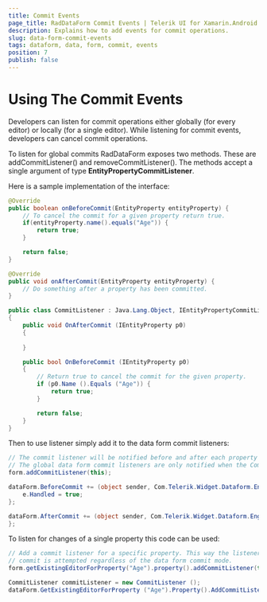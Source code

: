 ```yaml
---
title: Commit Events
page_title: RadDataForm Commit Events | Telerik UI for Xamarin.Android Documentation
description: Explains how to add events for commit operations.
slug: data-form-commit-events
tags: dataform, data, form, commit, events
position: 7
publish: false
---
```


# Using The Commit Events

Developers can listen for commit operations either globally (for every editor) or
locally (for a single editor). While listening for commit events, developers can
cancel commit operations.

To listen for global commits RadDataForm exposes two methods. These are
addCommitListener() and removeCommitListener(). The methods accept a single argument
of type **EntityPropertyCommitListener**.

Here is a sample implementation of the interface:
```Java
@Override
public boolean onBeforeCommit(EntityProperty entityProperty) {
    // To cancel the commit for a given property return true.
    if(entityProperty.name().equals("Age")) {
        return true;
    }

    return false;
}

@Override
public void onAfterCommit(EntityProperty entityProperty) {
    // Do something after a property has been committed.
}
```
```C#
public class CommitListener : Java.Lang.Object, IEntityPropertyCommitListener
{
    public void OnAfterCommit (IEntityProperty p0)
    {
                
    }

    public bool OnBeforeCommit (IEntityProperty p0)
    {
        // Return true to cancel the commit for the given property.
        if (p0.Name ().Equals ("Age")) {
            return true;
        }

        return false;
    }
}
```

Then to use listener simply add it to the data form commit listeners:
```Java
// The commit listener will be notified before and after each property is committed.
// The global data form commit listeners are only notified when the CommitMode is set to Manual.
form.addCommitListener(this);
```
```C#
dataForm.BeforeCommit += (object sender, Com.Telerik.Widget.Dataform.Engine.BeforeCommitEventArgs e) => {
    e.Handled = true;
};

dataForm.AfterCommit += (object sender, Com.Telerik.Widget.Dataform.Engine.AfterCommitEventArgs e) => {
};
```

To listen for changes of a single property this code can be used:
```Java
// Add a commit listener for a specific property. This way the listener will be notified whenever a
// commit is attempted regardless of the data form commit mode.
form.getExistingEditorForProperty("Age").property().addCommitListener(this);
```
```C#
CommitListener commitListener = new CommitListener ();
dataForm.GetExistingEditorForProperty ("Age").Property().AddCommitListener(commitListener);
```

